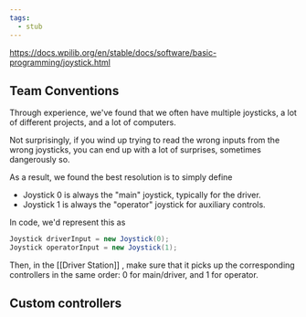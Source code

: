 ```yaml
---
tags:
  - stub
---
```



https://docs.wpilib.org/en/stable/docs/software/basic-programming/joystick.html 


## Team Conventions

Through experience, we've found that we often have multiple joysticks, a lot of different projects, and a lot of computers. 

Not surprisingly, if you wind up trying to read the wrong inputs from the wrong joysticks, you can end up with a lot of surprises, sometimes dangerously so. 

As a result, we found the best resolution is to simply define 
- Joystick 0 is always the "main" joystick, typically for the driver. 
- Joystick 1 is always the "operator" joystick for auxiliary controls. 

In code, we'd represent this as 
```java
Joystick driverInput = new Joystick(0);
Joystick operatorInput = new Joystick(1);
```

Then, in the [[Driver Station]] , make sure that it picks up the corresponding controllers in the same order: 0 for main/driver, and 1 for operator. 

## Custom controllers